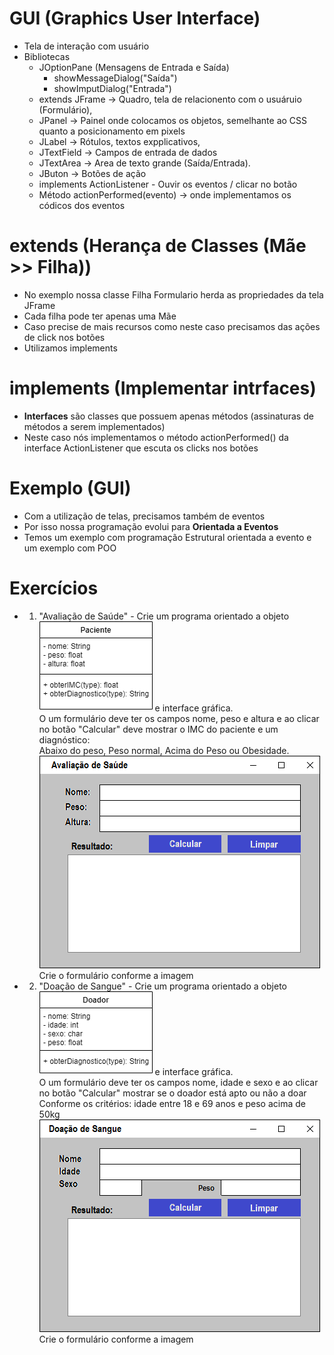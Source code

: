 # GUI (Graphics User Interface)
- Tela de interação com usuário
- Bibliotecas
	- JOptionPane (Mensagens de Entrada e Saída)
		- showMessageDialog("Saída")
		- showImputDialog("Entrada")
	- extends JFrame -> Quadro, tela de relacionento com o usuáruio (Formulário),
	- JPanel -> Painel onde colocamos os objetos, semelhante ao CSS quanto a posicionamento em pixels
	- JLabel -> Rótulos, textos expplicativos,
	- JTextField -> Campos de entrada de dados
	- JTextArea -> Area de texto grande (Saída/Entrada).
	- JButon -> Botões de ação
	- implements ActionListener - Ouvir os eventos / clicar no botão
	- Método actionPerformed(evento) -> onde implementamos os códicos dos eventos

# extends (Herança de Classes (Mãe >> Filha))
- No exemplo nossa classe Filha Formulario herda as propriedades da tela JFrame
- Cada filha pode ter apenas uma Mãe
- Caso precise de mais recursos como neste caso precisamos das ações de click nos botões
- Utilizamos implements

# implements (Implementar intrfaces)
- <b>Interfaces</b> são classes que possuem apenas métodos (assinaturas de métodos a serem implementados)
- Neste caso nós implementamos o método actionPerformed() da interface ActionListener que escuta os clicks nos botões
	
# Exemplo (GUI)
- Com a utilização de telas, precisamos também de eventos
- Por isso nossa programação evolui para <b>Orientada a Eventos</b>
- Temos um exemplo com programação Estrutural orientada a evento e um exemplo com POO

# Exercícios
- 1. "Avaliação de Saúde" - Crie um programa orientado a objeto <img src="./docs/classe_paciente.png"> e interface gráfica.<br/>
O um formulário deve ter os campos nome, peso e altura e ao clicar no botão "Calcular" deve mostrar o IMC do paciente e um diagnóstico:<br/>
Abaixo do peso, Peso normal, Acima do Peso ou Obesidade.<br/>
<img src="./docs/paciente1.png"><br/>
Crie o formulário conforme a imagem
- 2. "Doação de Sangue" - Crie um programa orientado a objeto <img src="./docs/classe_doador.png"> e interface gráfica.<br/>
O um formulário deve ter os campos nome, idade e sexo e ao clicar no botão "Calcular" mostrar se o doador está apto ou não a doar<br/>
Conforme os critérios: idade entre 18 e 69 anos e peso acima de 50kg<br/>
<img src="./docs/doador1.png"><br/>
Crie o formulário conforme a imagem 
